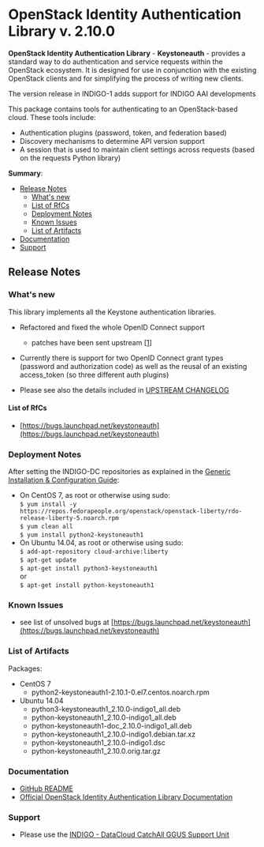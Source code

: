 # OpenStack Identity Authentication Library v. 2.10.0

**OpenStack Identity Authentication Library** - **Keystoneauth** - provides a standard way to do authentication and service requests within the OpenStack ecosystem. It is designed for use in conjunction with the existing OpenStack clients and for simplifying the process of writing new clients.

The version release in INDIGO-1 adds support for INDIGO AAI developments

This package contains tools for authenticating to an OpenStack-based cloud. These tools include:
* Authentication plugins (password, token, and federation based)
* Discovery mechanisms to determine API version support
* A session that is used to maintain client settings across requests (based on the requests Python library)

**Summary**:
* [Release Notes](#id1)
  * [What's new](#id2)
  * [List of RfCs](#id3)
  * [Deployment Notes](#id4)
  * [Known Issues](#id5)
  * [List of Artifacts](#id7)
* [Documentation](#id6)
* [Support](#id8)


<a id="id1"></a>
## Release Notes

<a id="id2"></a>
### What's new
This library implements all the Keystone authentication libraries. 
* Refactored and fixed the whole OpenID Connect support
  * patches have been sent upstream [[1](https://review.openstack.org/#/q/project:openstack/keystoneauth+owner:%22Alvaro+Lopez+Garcia+%253Caloga%2540ifca.unican.es%253E%22)]
* Currently there is support for two OpenID Connect grant types (password
and authorization code) as well as the reusal of an existing
access_token (so three different auth plugins) 

* Please see also the details included in [UPSTREAM CHANGELOG](http://docs.openstack.org/developer/keystoneauth/history.html#id1)
<a id="id3"></a>

#### List of RfCs 

* [https://bugs.launchpad.net/keystoneauth](https://bugs.launchpad.net/keystoneauth)

<a id="id4"></a>
### Deployment Notes
After setting the INDIGO-DC repositories as explained in the [Generic Installation & Configuration Guide](../generic_installation_and_configuration_guide_1.md):
* On CentOS 7, as root or otherwise using sudo:<br>
  ```$ yum install -y https://repos.fedorapeople.org/openstack/openstack-liberty/rdo-release-liberty-5.noarch.rpm```<br>
  ```$ yum clean all```<br>
  ```$ yum install python2-keystoneauth1```<br>
* On Ubuntu 14.04, as root or otherwise using sudo:<br>
  ```$ add-apt-repository cloud-archive:liberty```<br>
  ```$ apt-get update```<br>
  ```$ apt-get install python3-keystoneauth1```<br>
or <br>
  ```$ apt-get install python-keystoneauth1```<br>

<a id="id5"></a>
### Known Issues

* see list of unsolved bugs at [https://bugs.launchpad.net/keystoneauth](https://bugs.launchpad.net/keystoneauth)

<a id="id7"></a>
### List of Artifacts
Packages:
* CentOS 7
  * python2-keystoneauth1-2.10.1-0.el7.centos.noarch.rpm
* Ubuntu 14.04
  * python3-keystoneauth1_2.10.0-indigo1_all.deb
  * python-keystoneauth1_2.10.0-indigo1_all.deb
  * python-keystoneauth1-doc_2.10.0-indigo1_all.deb
  * python-keystoneauth1_2.10.0-indigo1.debian.tar.xz
  * python-keystoneauth1_2.10.0-indigo1.dsc
  * python-keystoneauth1_2.10.0.orig.tar.gz
  
<a id="id6"></a>
### Documentation

* [GitHub README](https://github.com/indigo-dc/keystoneauth/blob/master/README.rst)
* [Official OpenStack Identity Authentication Library Documentation](http://docs.openstack.org/developer/keystoneauth/)

<a id="id8"></a>
### Support

* Please use the [INDIGO - DataCloud CatchAll GGUS Support Unit](https://wiki.egi.eu/wiki/GGUS:INDIGO_DataCloud_Catch-all_FAQ)












